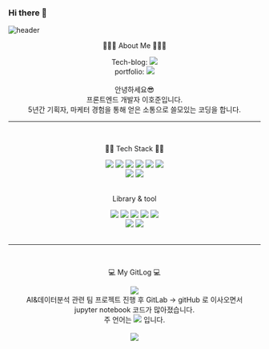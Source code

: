### Hi there 👋

![header](https://capsule-render.vercel.app/api?type=waving&color=auto&height=300&section=header&text=hojun%20Dev!&fontSize=90)


<div align="center">
<p> 🤸🏽‍♂️ About Me 🤸🏽‍♂️ </p>
Tech-blog: <a href="https://velog.io/@ho2yahh" target="_blank"><img src="https://img.shields.io/badge/Velog-20C997?style=flat&logo=Velog&logoColor=white"/></a>
	<br>
	portfolio: <a href="https://www.notion.so/b79cb7a85b3040fe96036795ed2e1cec" target="_blank"><img src="https://img.shields.io/badge/Notion-000000?style=flat&logo=Notion &logoColor=white" /></a> <br>

  <br/>
  안녕하세요😎<br>
	프론트엔드 개발자 이호준입니다.
<br/>
5년간 기획자, 마케터 경험을 통해 얻은 소통으로 쓸모있는 코딩을 합니다.
<br/>
</div>

---
<br/>

<div align="center">
<p>👩‍💻 Tech Stack 👩‍💻 </p>
<img src="https://img.shields.io/badge/Javascript-F7DF1E?style=flat&logo=Javascript&logoColor=white"/>
	<img src="https://img.shields.io/badge/React-61DAFB?style=flat&logo=React&logoColor=white" />
	<img src="https://img.shields.io/badge/HTML5-E34F26?style=flat&logo=HTML5&logoColor=white" />
	<img src="https://img.shields.io/badge/CSS3-1572B6?style=flat&logo=CSS3&logoColor=white" />
  	<img src="https://img.shields.io/badge/Node.js-339933?style=flat&logo=Node.js&logoColor=white" />
	<img src="https://img.shields.io/badge/React Native-61DAFB?style=flat&logo=Node.js&logoColor=white" />
	<br/>
		<img src="https://img.shields.io/badge/Svelte-#FF3E00?style=flat&logo=Svelte&logoColor=white" />
		<img src="https://img.shields.io/badge/Supabase-#3ECF8E?style=flat&logo=Supabase&logoColor=white" />

</div>
<br/>
<div align="center">
<p> Library & tool </p>
<img src="https://img.shields.io/badge/Socket.io-010101?style=flat&logo=Socket.io&logoColor=white"/>
	<img src="https://img.shields.io/badge/React Query-FF4154?style=flat&logo=React Query&logoColor=white" />
	<img src="https://img.shields.io/badge/Tailwind CSS-06B6D4?style=flat&logo=Tailwind CSS&logoColor=white" />
	<img src="https://img.shields.io/badge/zustand-1572B6?style=flat&logo=zustand&logoColor=white" />
  	<img src="https://img.shields.io/badge/recoil-339933?style=flat&logo=recoil&logoColor=white" />
    <br/>
      	<img src="https://img.shields.io/badge/GitHub-181717?style=flat&logo=GitHub&logoColor=white" />
          	<img src="https://img.shields.io/badge/Visual Studio Code-007ACC?style=flat&logo=Visual Studio Code&logoColor=white" />
</div>

<br/>

---

<br/>
<div align="center">
<p>💻 My GitLog 💻 </p>
<div align="center">
<img src="https://github-readme-stats.vercel.app/api/top-langs/?username=hozunlee&layout=compact">
<br>
AI&데이터분석 관련 팀 프로젝트 진행 후 GitLab -> gitHub 로 이사오면서<br> jupyter notebook 코드가 많아졌습니다.
<br>
주 언어는 <img src="https://img.shields.io/badge/Javascript-F7DF1E?style=flat&logo=Javascript&logoColor=white"/> 입니다.
<br><br>
<img src="https://github-readme-stats.vercel.app/api?username=hozunlee&show_icons=true">
</div>


<!--
**hozunlee/hozunlee** is a ✨ _special_ ✨ repository because its `README.md` (this file) appears on your GitHub profile.


Here are some ideas to get you started:

- 🔭 I’m currently working on ...
- 🌱 I’m currently learning ...
- 👯 I’m looking to collaborate on ...
- 🤔 I’m looking for help with ...
- 💬 Ask me about ...
- 📫 How to reach me: ...
- 😄 Pronouns: ...
- ⚡ Fun fact: ...
-->


